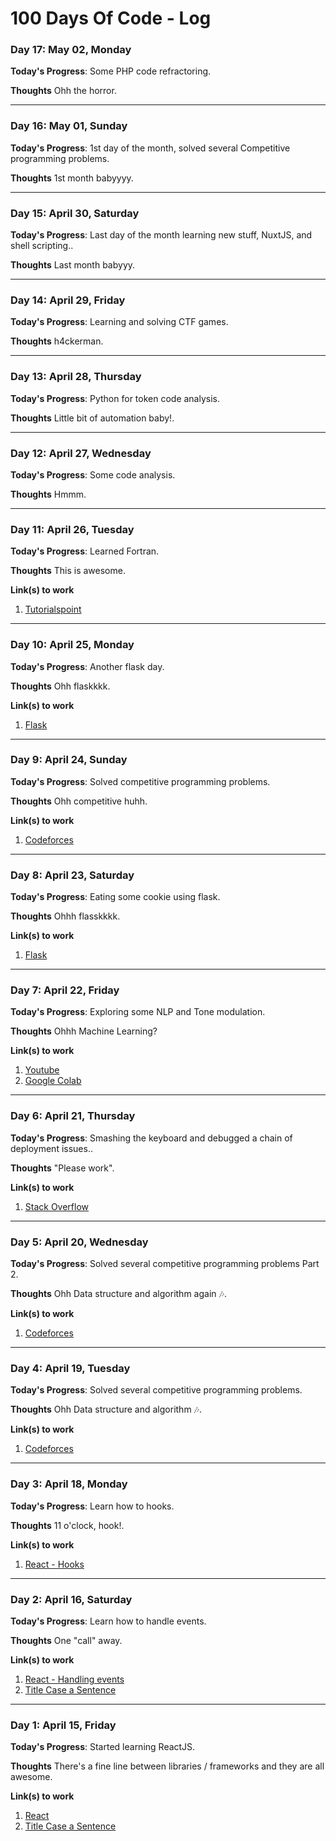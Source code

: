 # 100 Days Of Code - Log

### Day 17: May 02, Monday

**Today's Progress**: Some PHP code refractoring.

**Thoughts** Ohh the horror.

---

### Day 16: May 01, Sunday

**Today's Progress**: 1st day of the month, solved several Competitive programming problems.

**Thoughts** 1st month babyyyy.

---

### Day 15: April 30, Saturday

**Today's Progress**: Last day of the month learning new stuff, NuxtJS, and shell scripting..

**Thoughts** Last month babyyy.

---

### Day 14: April 29, Friday

**Today's Progress**: Learning and solving CTF games.

**Thoughts** h4ckerman.

---

### Day 13: April 28, Thursday

**Today's Progress**: Python for token code analysis.

**Thoughts** Little bit of automation baby!.

---

### Day 12: April 27, Wednesday

**Today's Progress**: Some code analysis.

**Thoughts** Hmmm.

---

### Day 11: April 26, Tuesday

**Today's Progress**: Learned Fortran.

**Thoughts** This is awesome.

**Link(s) to work**
1. [Tutorialspoint](https://tutorialspoint.com/)

---

### Day 10: April 25, Monday

**Today's Progress**: Another flask day.

**Thoughts** Ohh flaskkkk.

**Link(s) to work**
1. [Flask](https://flask.palletsprojects.com/)

---

### Day 9: April 24, Sunday

**Today's Progress**: Solved competitive programming problems.

**Thoughts** Ohh competitive huhh.

**Link(s) to work**
1. [Codeforces](https://codeforces.com/)

---

### Day 8: April 23, Saturday

**Today's Progress**: Eating some cookie using flask.

**Thoughts** Ohhh flasskkkk.

**Link(s) to work**
1. [Flask](https://flask.palletsprojects.com/)

---

### Day 7: April 22, Friday

**Today's Progress**: Exploring some NLP and Tone modulation.

**Thoughts** Ohhh Machine Learning?

**Link(s) to work**
1. [Youtube](https://youtube.com)
1. [Google Colab](https://colab.research.google.com/)

---

### Day 6: April 21, Thursday

**Today's Progress**: Smashing the keyboard and debugged a chain of deployment issues..

**Thoughts** "Please work".

**Link(s) to work**
1. [Stack Overflow](https://stackoverflow.com)

---

### Day 5: April 20, Wednesday

**Today's Progress**: Solved several competitive programming problems Part 2.

**Thoughts** Ohh Data structure and algorithm again 🎶.

**Link(s) to work**
1. [Codeforces](https://codeforces.com/)

---

### Day 4: April 19, Tuesday

**Today's Progress**: Solved several competitive programming problems.

**Thoughts** Ohh Data structure and algorithm 🎶.

**Link(s) to work**
1. [Codeforces](https://codeforces.com/)

---

### Day 3: April 18, Monday

**Today's Progress**: Learn how to hooks.

**Thoughts** 11 o'clock, hook!.

**Link(s) to work**
1. [React - Hooks](https://reactjs.org/docs/hooks-intro.html)

---

### Day 2: April 16, Saturday

**Today's Progress**: Learn how to handle events.

**Thoughts** One "call" away.

**Link(s) to work**
1. [React - Handling events](https://reactjs.org/docs/handling-events.html)
2. [Title Case a Sentence](https://codepen.io)

---

### Day 1: April 15, Friday

**Today's Progress**: Started learning ReactJS.

**Thoughts** There's a fine line between libraries / frameworks and they are all awesome.

**Link(s) to work**
1. [React](https://reactjs.org/)
2. [Title Case a Sentence](https://codepen.io)
